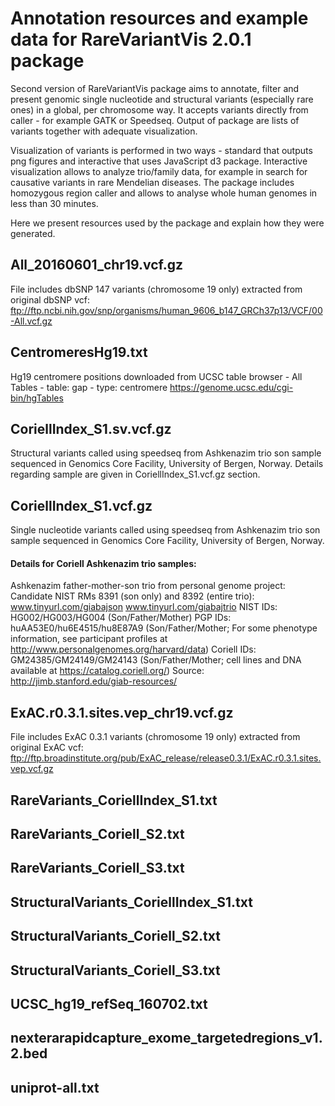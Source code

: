 # Annotation resources and example data for RareVariantVis 2.0.1 package

Second version of RareVariantVis package aims to annotate, filter and present genomic single nucleotide and structural variants (especially rare ones) in a global, per chromosome way. It accepts variants directly from caller - for example GATK or Speedseq. Output of package are lists of variants together with adequate visualization. 

Visualization of variants is performed in two ways - standard that outputs png figures and interactive that uses JavaScript d3 package. Interactive visualization allows to analyze trio/family data, for example in search for causative variants in rare Mendelian diseases. The package includes homozygous region caller and allows to analyse whole human genomes in less than 30 minutes. 

Here we present resources used by the package and explain how they were generated.


## All_20160601_chr19.vcf.gz
File includes dbSNP 147 variants (chromosome 19 only) extracted from original dbSNP vcf:
ftp://ftp.ncbi.nih.gov/snp/organisms/human_9606_b147_GRCh37p13/VCF/00-All.vcf.gz

## CentromeresHg19.txt
Hg19 centromere positions downloaded from UCSC table browser - All Tables - table: gap - type: centromere
https://genome.ucsc.edu/cgi-bin/hgTables

## CoriellIndex_S1.sv.vcf.gz
Structural variants called using speedseq from Ashkenazim trio son sample sequenced in Genomics Core Facility, University of Bergen, Norway. Details regarding sample are given in CoriellIndex_S1.vcf.gz section.

## CoriellIndex_S1.vcf.gz
Single nucleotide variants called using speedseq from Ashkenazim trio son sample sequenced in Genomics Core Facility, University of Bergen, Norway.

#### Details for Coriell Ashkenazim trio samples:
Ashkenazim father-mother-son trio from personal genome project:
Candidate NIST RMs 8391 (son only) and 8392 (entire trio):
www.tinyurl.com/giabajson
www.tinyurl.com/giabajtrio
NIST IDs: HG002/HG003/HG004 (Son/Father/Mother)
PGP IDs: huAA53E0/hu6E4515/hu8E87A9 (Son/Father/Mother; For some phenotype information, see participant profiles at http://www.personalgenomes.org/harvard/data)
Coriell IDs: GM24385/GM24149/GM24143 (Son/Father/Mother; cell lines and DNA available at https://catalog.coriell.org/)
Source: http://jimb.stanford.edu/giab-resources/

## ExAC.r0.3.1.sites.vep_chr19.vcf.gz
File includes ExAC 0.3.1 variants (chromosome 19 only) extracted from original ExAC vcf:
ftp://ftp.broadinstitute.org/pub/ExAC_release/release0.3.1/ExAC.r0.3.1.sites.vep.vcf.gz

## RareVariants_CoriellIndex_S1.txt

## RareVariants_Coriell_S2.txt

## RareVariants_Coriell_S3.txt

## StructuralVariants_CoriellIndex_S1.txt

## StructuralVariants_Coriell_S2.txt

## StructuralVariants_Coriell_S3.txt

## UCSC_hg19_refSeq_160702.txt

## nexterarapidcapture_exome_targetedregions_v1.2.bed

## uniprot-all.txt
